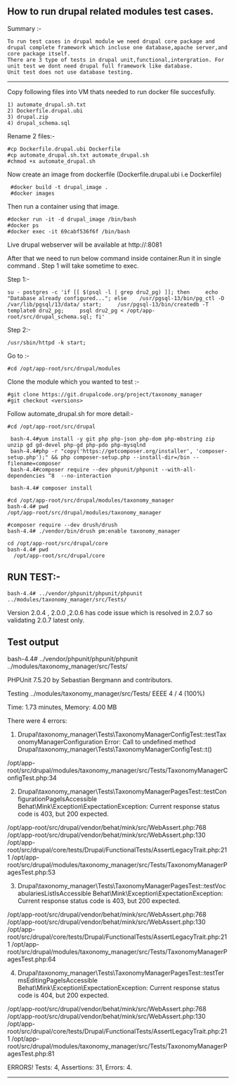 
How to run drupal related modules test cases.
-------------

Summary :-
    
    To run test cases in drupal module we need drupal core package and drupal complete framework which incluse one database,apache server,and core package itself.
    There are 3 type of tests in drupal unit,functional,intergration. For unit test we dont need drupal full framework like database.
    Unit test does not use database testing.
 
*************************

Copy following files into VM thats needed to run docker file succesfully.

    1) automate_drupal.sh.txt
    2) Dockerfile.drupal.ubi
    3) drupal.zip
    4) drupal_schema.sql

Rename 2 files:-

    #cp Dockerfile.drupal.ubi Dockerfile
    #cp automate_drupal.sh.txt automate_drupal.sh
    #chmod +x automate_drupal.sh
     

Now create an image from dockerfile (Dockerfile.drupal.ubi i.e Dockerfile)
  
     #docker build -t drupal_image .
     #docker images
 
 
Then run a container using that image.

    #docker run -it -d drupal_image /bin/bash
    #docker ps
    #docker exec -it 69cabf536f6f /bin/bash

Live drupal webserver will be available at http://<ip>:8081

After that we need to run below command inside container.Run it in single command . Step 1 will take sometime to exec. 

Step 1:- 

    su - postgres -c 'if [[ $(psql -l | grep dru2_pg) ]]; then     echo "Database already configured..."; else    /usr/pgsql-13/bin/pg_ctl -D /var/lib/pgsql/13/data/ start;     /usr/pgsql-13/bin/createdb -T template0 dru2_pg;     psql dru2_pg < /opt/app-root/src/drupal_schema.sql; fi'

Step 2:-

    /usr/sbin/httpd -k start;


Go to :-

    #cd /opt/app-root/src/drupal/modules

Clone the module which you wanted to test :-

    #git clone https://git.drupalcode.org/project/taxonomy_manager
    #git checkout <versions>   
  
Follow automate_drupal.sh for more detail:-
  
    #cd /opt/app-root/src/drupal
    
     bash-4.4#yum install -y git php php-json php-dom php-mbstring zip unzip gd gd-devel php-gd php-pdo php-mysqlnd
     bash-4.4#php -r "copy('https://getcomposer.org/installer', 'composer-setup.php');" && php composer-setup.php --install-dir=/bin --filename=composer
     bash-4.4#composer require --dev phpunit/phpunit --with-all-dependencies ^8  --no-interaction

     bash-4.4# composer install
    
    #cd /opt/app-root/src/drupal/modules/taxonomy_manager
    bash-4.4# pwd
    /opt/app-root/src/drupal/modules/taxonomy_manager

    #composer require --dev drush/drush
    bash-4.4# ./vendor/bin/drush pm:enable taxonomy_manager   

    cd /opt/app-root/src/drupal/core
    bash-4.4# pwd
      /opt/app-root/src/drupal/core
      
 
RUN TEST:- 
----------    

    bash-4.4# ../vendor/phpunit/phpunit/phpunit ../modules/taxonomy_manager/src/Tests/
    
Version 2.0.4 , 2.0.0 ,2.0.6 has code issue which is resolved in 2.0.7 so validating 2.0.7 latest only. 

Test output
----------------    
bash-4.4# ../vendor/phpunit/phpunit/phpunit ../modules/taxonomy_manager/src/Tests/

PHPUnit 7.5.20 by Sebastian Bergmann and contributors.

Testing ../modules/taxonomy_manager/src/Tests/
EEEE                                                                4 / 4 (100%)

Time: 1.73 minutes, Memory: 4.00 MB

There were 4 errors:

1) Drupal\taxonomy_manager\Tests\TaxonomyManagerConfigTest::testTaxonomyManagerConfiguration
Error: Call to undefined method Drupal\taxonomy_manager\Tests\TaxonomyManagerConfigTest::t()

/opt/app-root/src/drupal/modules/taxonomy_manager/src/Tests/TaxonomyManagerConfigTest.php:34

2) Drupal\taxonomy_manager\Tests\TaxonomyManagerPagesTest::testConfigurationPageIsAccessible
Behat\Mink\Exception\ExpectationException: Current response status code is 403, but 200 expected.

/opt/app-root/src/drupal/vendor/behat/mink/src/WebAssert.php:768
/opt/app-root/src/drupal/vendor/behat/mink/src/WebAssert.php:130
/opt/app-root/src/drupal/core/tests/Drupal/FunctionalTests/AssertLegacyTrait.php:211
/opt/app-root/src/drupal/modules/taxonomy_manager/src/Tests/TaxonomyManagerPagesTest.php:53

3) Drupal\taxonomy_manager\Tests\TaxonomyManagerPagesTest::testVocabulariesListIsAccessible
Behat\Mink\Exception\ExpectationException: Current response status code is 403, but 200 expected.

/opt/app-root/src/drupal/vendor/behat/mink/src/WebAssert.php:768
/opt/app-root/src/drupal/vendor/behat/mink/src/WebAssert.php:130
/opt/app-root/src/drupal/core/tests/Drupal/FunctionalTests/AssertLegacyTrait.php:211
/opt/app-root/src/drupal/modules/taxonomy_manager/src/Tests/TaxonomyManagerPagesTest.php:64

4) Drupal\taxonomy_manager\Tests\TaxonomyManagerPagesTest::testTermsEditingPageIsAccessible
Behat\Mink\Exception\ExpectationException: Current response status code is 404, but 200 expected.

/opt/app-root/src/drupal/vendor/behat/mink/src/WebAssert.php:768
/opt/app-root/src/drupal/vendor/behat/mink/src/WebAssert.php:130
/opt/app-root/src/drupal/core/tests/Drupal/FunctionalTests/AssertLegacyTrait.php:211
/opt/app-root/src/drupal/modules/taxonomy_manager/src/Tests/TaxonomyManagerPagesTest.php:81

ERRORS!
Tests: 4, Assertions: 31, Errors: 4.

---------
